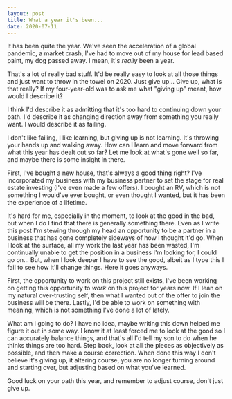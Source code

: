 ```yaml
---
layout: post
title: What a year it's been...
date: 2020-07-11
---
```


It has been quite the year. We've seen the acceleration of a global pandemic, a market
crash, I've had to move out of my house for lead based paint, my dog passed away.
I mean, it's *really* been a year.

That's a lot of really bad stuff. It'd be really easy to look at all those things
and just want to throw in the towel on 2020. Just give up... Give up, what is that
really? If my four-year-old was to ask me what "giving up" meant, how would I describe it?

I think I'd describe it as admitting that it's too hard to continuing down your path.
I'd describe it as changing direction away from something you really want. I would
describe it as failing.

I don't like failing, I like learning, but giving up is not learning. It's throwing
your hands up and walking away. How can I learn and move forward from what this year
has dealt out so far? Let me look at what's gone well so far, and maybe there is some
insight in there.

First, I've bought a new house, that's always a good thing right? I've incorporated
my business with my business partner to set the stage for real estate investing
(I've even made a few offers). I bought an RV, which is not something I would've
ever bought, or even thought I wanted, but it has been the experience of a lifetime.

It's hard for me, especially in the moment, to look at the good in the bad, but when
I do I find that there is generally something there. Even as I write this post I'm
stewing through my head an opportunity to be a partner in a business that has gone
completely sideways of how I thought it'd go. When I look at the surface, all my work
the last year has been wasted, I'm continually unable to get the position in a business
I'm looking for, I could go on... But, when I look deeper I have to see the good,
albeit as I type this I fail to see how it'll change things. Here it goes anyways.

First, the opportunity to work on this project still exists, I've been working on
getting this opportunity to *work* on this project for years now. If I lean on my
natural over-trusting self, then what I wanted out of the offer to join the business
will be there. Lastly, I'd be able to work on something with meaning, which is not
something I've done a lot of lately.

What am I going to do? I have no idea, maybe writing this down helped me figure it
out in some way. I know it at least forced me to look at the good so I can accurately
balance things, and that's all I'd tell my son to do when he thinks things are too
hard. Step back, look at all the pieces as objectively as possible, and then make
a course correction. When done this way I don't believe it's giving up, it altering
course, you are no longer turning around and starting over, but adjusting based on
what you've learned.

Good luck on your path this year, and remember to adjust course, don't just give up.
